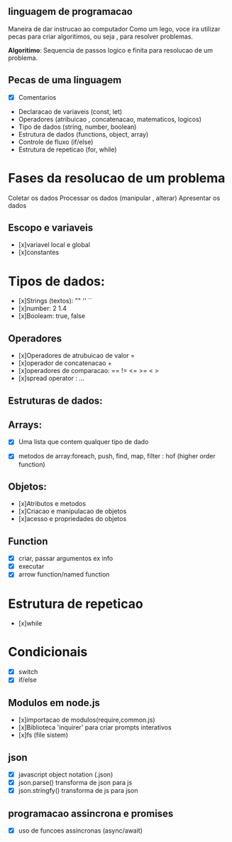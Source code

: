 ## linguagem de programacao

Maneira de dar instrucao ao computador
Como um lego, voce ira utilizar pecas para criar algoritimos, ou seja , para resolver problemas.

**Algoritimo**: Sequencia de passos logico e finita para resolucao de um problema.

## Pecas de uma linguagem 

- [x] Comentarios 
- Declaracao de variaveis (const, let)
- Operadores (atribuicao , concatenacao, matematicos, logicos)
- Tipo de dados (string, number, boolean)
- Estrutura de dados (functions, object, array)
- Controle de fluxo (if/else)
- Estrutura de repeticao (for, while)

# Fases da resolucao de um problema

Coletar os dados 
Processar os dados (manipular , alterar)
Apresentar os dados

## Escopo e variaveis

- [x]variavel local e global
- [x]constantes


# Tipos de dados:

- [x]Strings (textos): "" '' ``
- [x]number: 2 1.4
- [x]Booleam: true, false

## Operadores

- [x]Operadores de atrubuicao de valor =
- [x]operador de concatenacao +
- [x]operadores de comparacao: == != <= >=  < >
- [x]spread operator : ...

## Estruturas de dados:

## Arrays:

- [x] Uma lista que contem qualquer tipo de dado
- [x] metodos de array:foreach, push, find, map, filter : hof (higher order function)


## Objetos:

- [x]Atributos e metodos
- [x]Criacao e manipulacao de objetos
- [x]acesso e propriedades do objetos

## Function

- [x] criar, passar argumentos  ex info
- [x] executar
- [x] arrow function/named function

# Estrutura de repeticao 

- [x]while

# Condicionais

- [x] switch
- [x] if/else

## Modulos em node.js

- [x]importacao de modulos(require,common.js)
- [x]Biblioteca 'inquirer' para criar prompts interativos
- [x]fs (file sistem)

## json

- [x] javascript object notation (.json)
- [x] json.parse() transforma de json para js
- [x] json.stringfy() transforma de js para json

## programacao assincrona e promises

- [x] uso de funcoes assincronas (async/await)  


